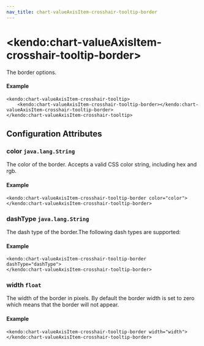 ```yaml
---
nav_title: chart-valueAxisItem-crosshair-tooltip-border
---
```


# \<kendo:chart-valueAxisItem-crosshair-tooltip-border\>

The border options.

#### Example
    <kendo:chart-valueAxisItem-crosshair-tooltip>
        <kendo:chart-valueAxisItem-crosshair-tooltip-border></kendo:chart-valueAxisItem-crosshair-tooltip-border>
    </kendo:chart-valueAxisItem-crosshair-tooltip>

## Configuration Attributes

### color `java.lang.String`

The color of the border. Accepts a valid CSS color string, including hex and rgb.

#### Example
    <kendo:chart-valueAxisItem-crosshair-tooltip-border color="color">
    </kendo:chart-valueAxisItem-crosshair-tooltip-border>

### dashType `java.lang.String`

The dash type of the border.The following dash types are supported:

#### Example
    <kendo:chart-valueAxisItem-crosshair-tooltip-border dashType="dashType">
    </kendo:chart-valueAxisItem-crosshair-tooltip-border>

### width `float`

The width of the border in pixels. By default the border width is set to zero which means that the border will not appear.

#### Example
    <kendo:chart-valueAxisItem-crosshair-tooltip-border width="width">
    </kendo:chart-valueAxisItem-crosshair-tooltip-border>

